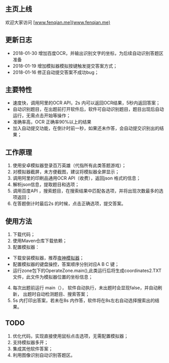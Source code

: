 ## 主页上线
欢迎大家访问
[www.fenqian.me](www.fenqian.me)

## 更新日志
- 2018-01-30 增加百度OCR，并输出识别文字的坐标，为后续自动识别答题区准备
- 2018-01-19 增加模拟器模拟按键触发提交答案方式；
- 2018-01-16 修正自动提交答案不成功bug；

## 主要特性

- 速度快，调用阿里的OCR API，2s 内可以返回OCR结果，5秒内返回答案；
- 自动识别题目，在出题前打开软件后，软件可自动识别题目，题目出现后自动运行，无需点击开始等操作；
- 准确率高，OCR 正确率90%以上的结果
- 加入自动提交功能，在倒计时前一秒，如果还未作答，会自动提交识别出的结果；


## 工作原理
1.  使用安卓模拟器登录百万英雄（代指所有此类答题游戏）；
2.  对模拟器截屏，未方便截图，建议将模拟器全屏显示；
3.  调用阿里的印刷品通用OCR API（收费），返回json 格式的信息；
4.  解析json信息，提取题目和选项； 
5.  调用百度API ，搜索题目，在搜索结果中匹配各选项，并将出现次数最多的选项返回； 
6.  在答题倒计时最后2s 的时候，点击正确选项，提交答案。

## 使用方法
1. 下载代码；
2. 使用Maven仓库下载依赖；
3. 配置模拟器：
- 下载安装模拟器，推荐[夜神模拟器](https://www.yeshen.com/)；
- 配置模拟器的键盘操控，答案顺序分别对应A B C 键；
- 运行zone包下的OperateZone.main(),此类运行后将生成coordinates2.TXT文件，此文件为模拟器位置的坐标信息；
4. 每次出题前运行 main（）， 软件自动执行，未出题时会显现false，并自动刷新， 出题时自动检测题目、搜索答案；
5. 5s 内打印出答案，若未在8s 内作答，软件将在8s左右自动选择搜索出的结果。


## TODO

1. 优化代码，实现直接使用鼠标点击选项，无需配置模拟器；
2. 支持模拟器多开；
3. 集成其他软件答案；
4. 利用图像识别自动识别答题区。
